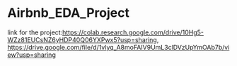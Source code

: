# Airbnb_EDA_Project
link for the project:https://colab.research.google.com/drive/10Hg5-WZz81EUCsNZ6yHDP40Q06YXPwx5?usp=sharing, https://drive.google.com/file/d/1vlyq_A8moFAIV9UmL3clDVzUpYmOAb7b/view?usp=sharing

